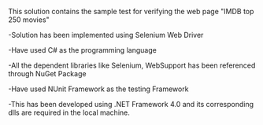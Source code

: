 This solution contains the sample test for verifying the web page "IMDB top 250 movies"

-Solution has been implemented using Selenium Web Driver

-Have used C# as the programming language

-All the dependent libraries like Selenium, WebSupport has been referenced through NuGet Package

-Have used NUnit Framework as the testing Framework

-This has been developed using .NET Framework 4.0 and its corresponding dlls are required in the local machine.

